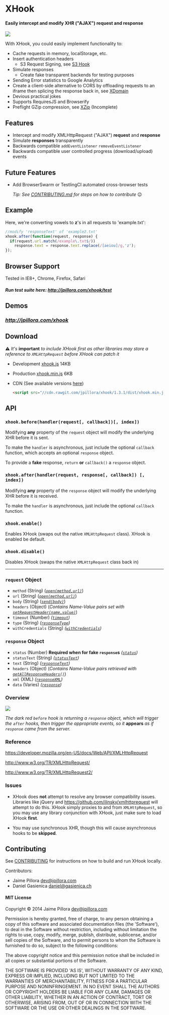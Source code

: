# XHook

#### Easily intercept and modify XHR ("AJAX") request and response

<a href="https://twitter.com/intent/tweet?hashtags=xhook%2Cjavascript%2Cxhr&original_referer=http%3A%2F%2Fgithub.com%2F&text=XHook%3A+Easily+intercept+and+modify+XHR+request+and+response&tw_p=tweetbutton&url=https%3A%2F%2Fgithub.com%2Fjpillora%2Fxhook" target="_blank">
  <img src="http://jpillora.com/github-twitter-button/img/tweet.png"></img>
</a>

With XHook, you could easily implement functionality to:

* Cache requests in memory, localStorage, etc.
* Insert authentication headers
  * S3 Request Signing, see [S3 Hook](https://github.com/jpillora/s3hook)
* Simulate responses
  * Create fake transparent backends for testing purposes
* Sending Error statistics to Google Analytics
* Create a client-side alternative to CORS by offloading requests to an iframe then splicing the response back in, see [XDomain](http://jpillora.com/xdomain)
* Devious practical jokes
* Supports RequiresJS and Browserify
* Preflight GZip compression, see [XZip](http://github.com/jpillora/xzip) (Incomplete)

## Features

* Intercept and modify XMLHttpRequest ("AJAX") **request** and **response**
* Simulate **responses** transparently
* Backwards compatible `addEventListener` `removeEventListener`
* Backwards compatible user controlled progress (download/upload) events

## Future Features

* Add BrowserSwarm or TestlingCI automated cross-browser tests

  *Tip: See [CONTRIBUTING.md](CONTRIBUTING.md) for steps on how to contribute* :wink:

## Example

Here, we're converting vowels to **z**'s in all requests to 'example.txt':

``` javascript
//modify 'responseText' of 'example2.txt'
xhook.after(function(request, response) {
  if(request.url.match(/example\.txt$/))
    response.text = response.text.replace(/[aeiou]/g,'z');
});
```

## Browser Support

Tested in IE8+, Chrome, Firefox, Safari

#### *Run test suite here: http://jpillora.com/xhook/test*

<!--
[![browser support](https://ci.testling.com/jpillora/xhook.png)](https://ci.testling.com/jpillora/xhook)
 -->

## Demos

### *http://jpillora.com/xhook*

## Download

  :warning:    *It's* **important** *to include XHook first as other libraries may store a reference to `XMLHttpRequest` before XHook can patch it*

* Development [xhook.js](https://jpillora.com/xhook/dist/xhook.js) 14KB
* Production [xhook.min.js](https://jpillora.com/xhook/dist/xhook.min.js) 6KB
* CDN (See available versions [here](https://github.com/jpillora/xhook/releases))

	``` html
	<script src="//cdn.rawgit.com/jpillora/xhook/1.3.1/dist/xhook.min.js"></script>
	```

## API

### `xhook.before(handler(request[, callback])[, index])`

Modifying **any** property of the `request` object will modify the underlying XHR before it is sent.

To make the `handler` is asynchronous, just include the optional `callback` function, which accepts an optional `response` object.

To provide a **fake** response, `return` **or** `callback()` a `response` object.

### `xhook.after(handler(request, response[, callback]) [, index])`

Modifying **any** property of the `response` object will modify the underlying XHR before it is received.

To make the `handler` is asynchronous, just include the optional `callback` function.

### `xhook.enable()`

Enables XHook (swaps out the native `XMLHttpRequest` class). XHook is enabled be default.

### `xhook.disable()`

Disables XHook (swaps the native `XMLHttpRequest` class back in)

---

### `request` Object

* `method` (String) (*<a href="https://developer.mozilla.org/en-US/docs/Web/API/XMLHttpRequest#open()">`open(method,url)`</a>*)
* `url` (String) (*<a href="https://developer.mozilla.org/en-US/docs/Web/API/XMLHttpRequest#open()">`open(method,url)`</a>*)
* `body` (String) (*<a href="https://developer.mozilla.org/en-US/docs/Web/API/XMLHttpRequest#send()">`send(body)`</a>*)
* `headers` (Object) (*Contains Name-Value pairs set with <a href="https://developer.mozilla.org/en-US/docs/Web/API/XMLHttpRequest#setRequestHeader()">`setRequestHeader(name,value)`</a>*)
* `timeout` (Number) *([`timeout`](https://developer.mozilla.org/en-US/docs/Web/API/XMLHttpRequest#timeout))*
* `type` (String) *([`responseType`](https://developer.mozilla.org/en-US/docs/Web/API/XMLHttpRequest#responseType))*
* `withCredentials` (String) *([`withCredentials`](https://developer.mozilla.org/en-US/docs/Web/API/XMLHttpRequest#withCredentials))*

### `response` Object

* `status` (Number) **Required when for fake `response`s** *([`status`](https://developer.mozilla.org/en-US/docs/Web/API/XMLHttpRequest#status))*
* `statusText` (String) *([`statusText`](https://developer.mozilla.org/en-US/docs/Web/API/XMLHttpRequest#statusText))*
* `text` (String) *([`responseText`](https://developer.mozilla.org/en-US/docs/Web/API/XMLHttpRequest#responseText))*
* `headers` (Object) (*Contains Name-Value pairs retrieved with <a href="https://developer.mozilla.org/en-US/docs/Web/API/XMLHttpRequest#getAllResponseHeaders()">`getAllResponseHeaders()`</a>*)
* `xml` (XML) *([`responseXML`](https://developer.mozilla.org/en-US/docs/Web/API/XMLHttpRequest#responseXML))*
* `data` (Varies) *([`response`](https://developer.mozilla.org/en-US/docs/Web/API/XMLHttpRequest#response))*

### Overview

<img src="https://docs.google.com/drawings/d/1PTxHDqdW9iNqagDwtaO0ggXZkJp7ILiRDVWAMHInFGQ/pub?w=498&amp;h=235">

*The dark red `before` hook is returning a `response` object, which will trigger the `after`
hooks, then trigger the appropriate events, so it* **appears** *as if `response` came from
the server.*

### Reference

https://developer.mozilla.org/en-US/docs/Web/API/XMLHttpRequest

http://www.w3.org/TR/XMLHttpRequest/

http://www.w3.org/TR/XMLHttpRequest2/

### Issues

* XHook does **not** attempt to resolve any browser compatibility issues. Libraries like jQuery
and https://github.com/ilinsky/xmlhttprequest will attempt to do this. XHook simply proxies to and from `XMLHttpRequest`, so you may use any library
conjunction with XHook, just make sure to load XHook **first**.

* You may use synchronous XHR, though this will cause asynchronous hooks to be **skipped**.

## Contributing

See [CONTRIBUTING](CONTRIBUTING.md) for instructions on how to build and run XHook locally.

Contributors:

* Jaime Pillora <dev@jpillora.com>
* Daniel Gasienica <daniel@gasienica.ch>

#### MIT License

Copyright © 2014 Jaime Pillora <dev@jpillora.com>

Permission is hereby granted, free of charge, to any person obtaining
a copy of this software and associated documentation files (the
'Software'), to deal in the Software without restriction, including
without limitation the rights to use, copy, modify, merge, publish,
distribute, sublicense, and/or sell copies of the Software, and to
permit persons to whom the Software is furnished to do so, subject to
the following conditions:

The above copyright notice and this permission notice shall be
included in all copies or substantial portions of the Software.

THE SOFTWARE IS PROVIDED 'AS IS', WITHOUT WARRANTY OF ANY KIND,
EXPRESS OR IMPLIED, INCLUDING BUT NOT LIMITED TO THE WARRANTIES OF
MERCHANTABILITY, FITNESS FOR A PARTICULAR PURPOSE AND NONINFRINGEMENT.
IN NO EVENT SHALL THE AUTHORS OR COPYRIGHT HOLDERS BE LIABLE FOR ANY
CLAIM, DAMAGES OR OTHER LIABILITY, WHETHER IN AN ACTION OF CONTRACT,
TORT OR OTHERWISE, ARISING FROM, OUT OF OR IN CONNECTION WITH THE
SOFTWARE OR THE USE OR OTHER DEALINGS IN THE SOFTWARE.
